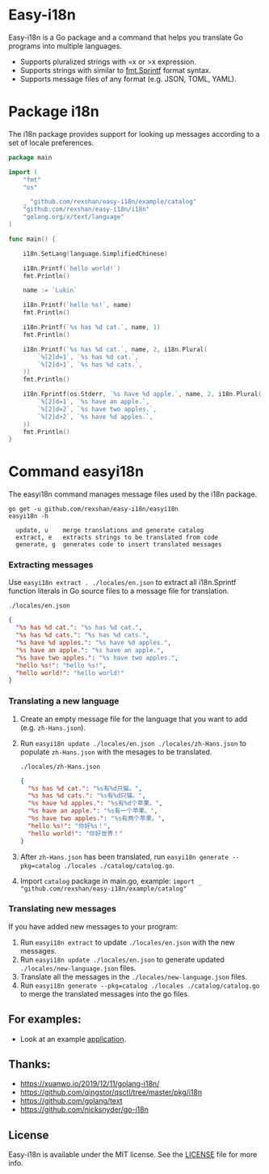 # Easy-i18n

Easy-i18n is a Go package and a command that helps you translate Go programs into multiple languages.

- Supports pluralized strings with =x or >x expression.
- Supports strings with similar to [fmt.Sprintf](https://golang.org/pkg/fmt/) format syntax.
- Supports message files of any format (e.g. JSON, TOML, YAML).

# Package i18n


The i18n package provides support for looking up messages according to a set of locale preferences.

```go
package main

import (
	"fmt"
	"os"

	_ "github.com/rexshan/easy-i18n/example/catalog"
	"github.com/rexshan/easy-i18n/i18n"
	"golang.org/x/text/language"
)

func main() {

	i18n.SetLang(language.SimplifiedChinese)

	i18n.Printf(`hello world!`)
	fmt.Println()

	name := `Lukin`

	i18n.Printf(`hello %s!`, name)
	fmt.Println()

	i18n.Printf(`%s has %d cat.`, name, 1)
	fmt.Println()

	i18n.Printf(`%s has %d cat.`, name, 2, i18n.Plural(
		`%[2]d=1`, `%s has %d cat.`,
		`%[2]d>1`, `%s has %d cats.`,
	))
	fmt.Println()

	i18n.Fprintf(os.Stderr, `%s have %d apple.`, name, 2, i18n.Plural(
		`%[2]d=1`, `%s have an apple.`,
		`%[2]d=2`, `%s have two apples.`,
		`%[2]d>2`, `%s have %d apples.`,
	))
	fmt.Println()
}
```

# Command easyi18n

The easyi18n command manages message files used by the i18n package.

```
go get -u github.com/rexshan/easy-i18n/easyi18n
easyi18n -h

  update, u    merge translations and generate catalog
  extract, e   extracts strings to be translated from code
  generate, g  generates code to insert translated messages
```

### Extracting messages

Use `easyi18n extract . ./locales/en.json` to extract all i18n.Sprintf function literals in Go source files to a message file for translation.

`./locales/en.json`
```json
{
  "%s has %d cat.": "%s has %d cat.",
  "%s has %d cats.": "%s has %d cats.",
  "%s have %d apples.": "%s have %d apples.",
  "%s have an apple.": "%s have an apple.",
  "%s have two apples.": "%s have two apples.",
  "hello %s!": "hello %s!",
  "hello world!": "hello world!"
}
```

### Translating a new language

1. Create an empty message file for the language that you want to add (e.g. `zh-Hans.json`).
2. Run `easyi18n update ./locales/en.json ./locales/zh-Hans.json` to populate `zh-Hans.json` with the mesages to be translated.

	`./locales/zh-Hans.json`
	```json
	{
	  "%s has %d cat.": "%s有%d只猫。",
	  "%s has %d cats.": "%s有%d只猫。",
	  "%s have %d apples.": "%s有%d个苹果。",
	  "%s have an apple.": "%s有一个苹果。",
	  "%s have two apples.": "%s有两个苹果。",
	  "hello %s!": "你好%s！",
	  "hello world!": "你好世界！"
	}
	```
3. After `zh-Hans.json` has been translated, run `easyi18n generate --pkg=catalog ./locales ./catalog/catalog.go`.

4. Import `catalog` package in main.go, example: `import _ "github.com/rexshan/easy-i18n/example/catalog"` 

### Translating new messages

If you have added new messages to your program:

1. Run `easyi18n extract` to update `./locales/en.json` with the new messages.
2. Run `easyi18n update ./locales/en.json` to generate updated `./locales/new-language.json` files.
3. Translate all the messages in the `./locales/new-language.json` files.
4. Run `easyi18n generate --pkg=catalog ./locales ./catalog/catalog.go` to merge the translated messages into the go files.

## For examples:

- Look at an example [application](https://github.com/rexshan/easy-i18n/tree/master/example).

## Thanks:

- https://xuanwo.io/2019/12/11/golang-i18n/
- https://github.com/qingstor/qsctl/tree/master/pkg/i18n
- https://github.com/golang/text
- https://github.com/nicksnyder/go-i18n

## License

Easy-i18n is available under the MIT license. See the [LICENSE](LICENSE) file for more info.